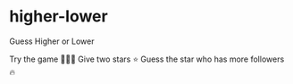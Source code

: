 # higher-lower
Guess Higher or Lower

Try the game 🤗🤗🤗
Give two stars ⭐️
Guess the star who has more followers 🔥
